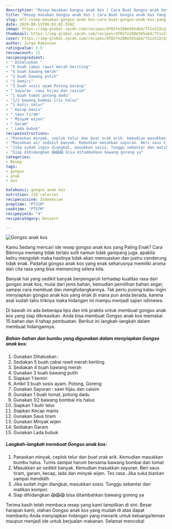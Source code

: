 ```yaml
---
description: "Resep masakan Gongso anak kos | Cara Buat Gongso anak kos Yang Enak Dan Mudah"
title: "Resep masakan Gongso anak kos | Cara Buat Gongso anak kos Yang Enak Dan Mudah"
slug: 473-resep-masakan-gongso-anak-kos-cara-buat-gongso-anak-kos-yang-enak-dan-mudah
date: 2020-08-15T06:02:03.556Z
image: https://img-global.cpcdn.com/recipes/df02fe280e565abd/751x532cq70/gongso-anak-kos-foto-resep-utama.jpg
thumbnail: https://img-global.cpcdn.com/recipes/df02fe280e565abd/751x532cq70/gongso-anak-kos-foto-resep-utama.jpg
cover: https://img-global.cpcdn.com/recipes/df02fe280e565abd/751x532cq70/gongso-anak-kos-foto-resep-utama.jpg
author: Jorge Robinson
ratingvalue: 3.5
reviewcount: 11
recipeingredient:
- " Dihaluskan "
- "5 buah cabai rawit merah keriting"
- "4 buah bawang merah"
- "3 buah bawang putih"
- "1 kemiri"
- "3 buah sosis ayam Potong Goreng"
- " Sayuran  sawi hijau dan caisim"
- "1 buah tomat potong dadu"
- "1/2 bawang bombai iris halus"
- "1 butir telur"
- " Kecap manis"
- " Saus tiram"
- " Minyak wijen"
- " Garam"
- " Lada bubuk"
recipeinstructions:
- "Panaskan minyak, ceplok telur dan buat orak arik. Kemudian masukkan bumbu halus. Tumis sampai harum bersama bawang bombai dan tomat"
- "Masukkan air sedikit banyak. Kemudian masukkan sayuran. Beri saus tiram, garam, kecap, lada dan minyak wijen. Tes rasa. Jika suka biarkan sampai mendidih"
- "Jika sudah ingin diangkat, masukkan sosis. Tunggu sebentar dan matikan kompor."
- "Siap dihidangkan 😱😱😱 bisa ditambahkan bawang goreng ya"
categories:
- Resep
tags:
- gongso
- anak
- kos

katakunci: gongso anak kos 
nutrition: 219 calories
recipecuisine: Indonesian
preptime: "PT31M"
cooktime: "PT57M"
recipeyield: "4"
recipecategory: Dessert

---
```



![Gongso anak kos](https://img-global.cpcdn.com/recipes/df02fe280e565abd/751x532cq70/gongso-anak-kos-foto-resep-utama.jpg)

Kamu Sedang mencari ide resep gongso anak kos yang Paling Enak? Cara Bikinnya memang tidak terlalu sulit namun tidak gampang juga. apabila keliru mengolah maka hasilnya tidak akan memuaskan dan justru cenderung tidak enak. Padahal gongso anak kos yang enak seharusnya memiliki aroma dan cita rasa yang bisa memancing selera kita.

Banyak hal yang sedikit banyak berpengaruh terhadap kualitas rasa dari gongso anak kos, mulai dari jenis bahan, kemudian pemilihan bahan segar, sampai cara membuat dan menghidangkannya. Tak perlu pusing kalau ingin menyiapkan gongso anak kos yang enak di mana pun anda berada, karena asal sudah tahu triknya maka hidangan ini mampu menjadi sajian istimewa.




Di bawah ini ada beberapa tips dan trik praktis untuk membuat gongso anak kos yang siap dikreasikan. Anda bisa membuat Gongso anak kos memakai 15 bahan dan 4 tahap pembuatan. Berikut ini langkah-langkah dalam membuat hidangannya.

<!--inarticleads1-->

##### Bahan-bahan dan bumbu yang digunakan dalam menyiapkan Gongso anak kos:

1. Gunakan  Dihaluskan :
1. Sediakan 5 buah cabai rawit merah keriting
1. Sediakan 4 buah bawang merah
1. Gunakan 3 buah bawang putih
1. Siapkan 1 kemiri
1. Ambil 3 buah sosis ayam. Potong. Goreng
1. Gunakan  Sayuran : sawi hijau dan caisim
1. Gunakan 1 buah tomat, potong dadu
1. Gunakan 1/2 bawang bombai iris halus
1. Siapkan 1 butir telur
1. Siapkan  Kecap manis
1. Gunakan  Saus tiram
1. Gunakan  Minyak wijen
1. Sediakan  Garam
1. Gunakan  Lada bubuk




<!--inarticleads2-->

##### Langkah-langkah membuat Gongso anak kos:

1. Panaskan minyak, ceplok telur dan buat orak arik. Kemudian masukkan bumbu halus. Tumis sampai harum bersama bawang bombai dan tomat
1. Masukkan air sedikit banyak. Kemudian masukkan sayuran. Beri saus tiram, garam, kecap, lada dan minyak wijen. Tes rasa. Jika suka biarkan sampai mendidih
1. Jika sudah ingin diangkat, masukkan sosis. Tunggu sebentar dan matikan kompor.
1. Siap dihidangkan 😱😱😱 bisa ditambahkan bawang goreng ya




Terima kasih telah membaca resep yang kami tampilkan di sini. Besar harapan kami, olahan Gongso anak kos yang mudah di atas dapat membantu Anda menyiapkan hidangan yang menarik untuk keluarga/teman maupun menjadi ide untuk berjualan makanan. Selamat mencoba!
